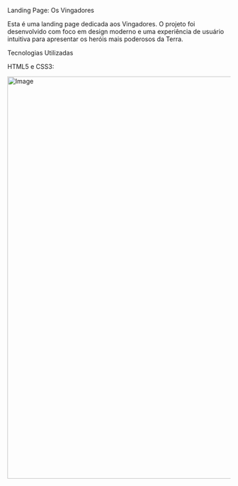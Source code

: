 Landing Page: Os Vingadores

Esta é uma landing page dedicada aos Vingadores. 
O projeto foi desenvolvido com foco em design moderno e uma experiência de usuário intuitiva para apresentar os heróis mais poderosos da Terra.

Tecnologias Utilizadas

HTML5 e CSS3: 

<img width="1692" height="907" alt="Image" src="https://github.com/user-attachments/assets/430e7d71-c8df-49c8-b20b-4c5ba8b18a55" />
